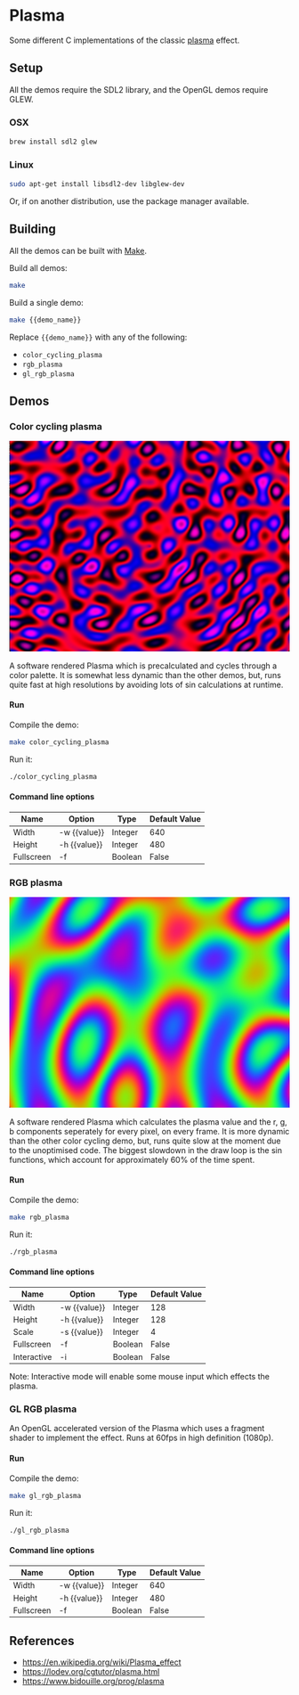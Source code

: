 # Plasma

Some different C implementations of the classic [plasma](https://en.wikipedia.org/wiki/Plasma_effect) effect.

## Setup

All the demos require the SDL2 library, and the OpenGL demos require GLEW.

### OSX

```sh
brew install sdl2 glew
```

### Linux

```sh
sudo apt-get install libsdl2-dev libglew-dev
```

Or, if on another distribution, use the package manager available.

## Building

All the demos can be built with [Make](https://www.gnu.org/software/make/).

Build all demos:

```sh
make
```

Build a single demo:

```sh
make {{demo_name}}
```

Replace `{{demo_name}}` with any of the following:

* `color_cycling_plasma`
* `rgb_plasma`
* `gl_rgb_plasma`

## Demos

### Color cycling plasma

![color-cycling-plasma](previews/color-cycling-plasma-preview.png)

A software rendered Plasma which is precalculated and cycles through a color palette. It is somewhat less dynamic than the other demos, but, runs quite fast at high resolutions by avoiding lots of sin calculations at runtime.

#### Run

Compile the demo:

```sh
make color_cycling_plasma
```

Run it:

```sh
./color_cycling_plasma
```

#### Command line options

| Name          | Option        | Type    | Default Value |
| ------------- | ------------- | ------- | ------------- |
| Width         | -w {{value}}  | Integer | 640           |
| Height        | -h {{value}}  | Integer | 480           |
| Fullscreen    | -f            | Boolean | False         |

### RGB plasma

![rgb-plasma](previews/rgb-plasma-preview.png)

A software rendered Plasma which calculates the plasma value and the r, g, b components seperately for every pixel, on every frame. It is more dynamic than the other color cycling demo, but, runs quite slow at the moment due to the unoptimised code. The biggest slowdown in the draw loop is the sin functions, which account for approximately 60% of the time spent.

#### Run

Compile the demo:

```sh
make rgb_plasma
```

Run it:

```sh
./rgb_plasma
```

#### Command line options

| Name          | Option        | Type    | Default Value |
| ------------- | ------------- | ------- | ------------- |
| Width         | -w {{value}}  | Integer | 128           |
| Height        | -h {{value}}  | Integer | 128           |
| Scale         | -s {{value}}  | Integer | 4             |
| Fullscreen    | -f            | Boolean | False         |
| Interactive   | -i            | Boolean | False         |

Note: Interactive mode will enable some mouse input which effects the plasma.

### GL RGB plasma

An OpenGL accelerated version of the Plasma which uses a fragment shader to implement the effect. Runs at 60fps in high definition (1080p).

#### Run

Compile the demo:

```sh
make gl_rgb_plasma
```

Run it:

```sh
./gl_rgb_plasma
```

#### Command line options

| Name          | Option        | Type    | Default Value |
| ------------- | ------------- | ------- | ------------- |
| Width         | -w {{value}}  | Integer | 640           |
| Height        | -h {{value}}  | Integer | 480           |
| Fullscreen    | -f            | Boolean | False         |

## References

- https://en.wikipedia.org/wiki/Plasma_effect
- https://lodev.org/cgtutor/plasma.html
- https://www.bidouille.org/prog/plasma
